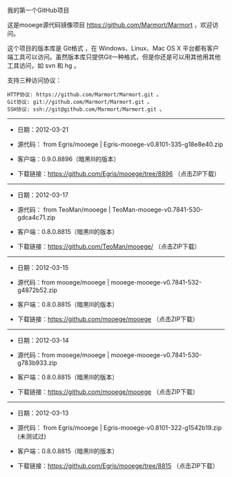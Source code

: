 ﻿我的第一个GitHub项目

这是mooege源代码镜像项目 https://github.com/Marmort/Marmort ，欢迎访问。

这个项目的版本库是 Git格式 ，在 Windows、Linux、Mac OS X 平台都有客户端工具可以访问。虽然版本库只提供Git一种格式，但是你还是可以用其他用其他工具访问，如 svn 和 hg 。

支持三种访问协议：

    HTTP协议: https://github.com/Marmort/Marmort.git 。
    Git协议: git://github.com/Marmort/Marmort.git 。
    SSH协议: ssh://git@github.com/Marmort/Marmort.git 。
    
--------------------------------------------------------------------------
    
+ 日期：2012-03-21 

+ 源代码： from Egris/mooege | Egris-mooege-v0.8101-335-g18e8e40.zip

+ 客户端：0.9.0.8896（暗黑III的版本）

+ 下载链接：https://github.com/Egris/mooege/tree/8896 （点击ZIP下载）

--------------------------------------------------------------------------

+ 日期：2012-03-17

+ 源代码： from TeoMan/mooege | TeoMan-mooege-v0.7841-530-gdca4c71.zip

+ 客户端：0.8.0.8815（暗黑III的版本）

+ 下载链接：https://github.com/TeoMan/mooege/ （点击ZIP下载）

--------------------------------------------------------------------------

+ 日期：2012-03-15 

+ 源代码：from mooege/mooege | mooege-mooege-v0.7841-532-g4872b52.zip

+ 客户端：0.8.0.8815（暗黑III的版本）

+ 下载链接：https://github.com/mooege/mooege （点击ZIP下载）

--------------------------------------------------------------------------

+ 日期：2012-03-14

+ 源代码：from mooege/mooege | mooege-mooege-v0.7841-530-g783b933.zip

+ 客户端：0.8.0.8815（暗黑III的版本）

+ 下载链接：https://github.com/mooege/mooege （点击ZIP下载）    

--------------------------------------------------------------------------

+ 日期：2012-03-13

+ 源代码： from Egris/mooege | Egris-mooege-v0.8101-322-g1542b19.zip (未测试过)

+ 客户端：0.8.0.8815（暗黑III的版本）

+ 下载链接：https://github.com/Egris/mooege/tree/8815 （点击ZIP下载）
